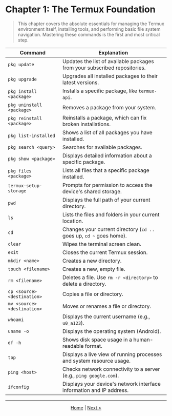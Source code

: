 # Chapter 1: The Termux Foundation

> This chapter covers the absolute essentials for managing the Termux environment itself, installing tools, and performing basic file system navigation. Mastering these commands is the first and most critical step.

| Command                       | Explanation                                                              |
| ----------------------------- | ------------------------------------------------------------------------ |
| `pkg update`                  | Updates the list of available packages from your subscribed repositories.|
| `pkg upgrade`                 | Upgrades all installed packages to their latest versions.                |
| `pkg install <package>`       | Installs a specific package, like `termux-api`.                          |
| `pkg uninstall <package>`     | Removes a package from your system.                                      |
| `pkg reinstall <package>`     | Reinstalls a package, which can fix broken installations.                |
| `pkg list-installed`          | Shows a list of all packages you have installed.                         |
| `pkg search <query>`          | Searches for available packages.                                         |
| `pkg show <package>`          | Displays detailed information about a specific package.                  |
| `pkg files <package>`         | Lists all files that a specific package installed.                       |
| `termux-setup-storage`        | Prompts for permission to access the device's shared storage.            |
| `pwd`                         | Displays the full path of your current directory.                        |
| `ls`                          | Lists the files and folders in your current location.                    |
| `cd`                          | Changes your current directory (`cd ..` goes up, `cd ~` goes home).      |
| `clear`                       | Wipes the terminal screen clean.                                         |
| `exit`                        | Closes the current Termux session.                                       |
| `mkdir <name>`                | Creates a new directory.                                                 |
| `touch <filename>`            | Creates a new, empty file.                                               |
| `rm <filename>`               | Deletes a file. Use `rm -r <directory>` to delete a directory.           |
| `cp <source> <destination>`   | Copies a file or directory.                                              |
| `mv <source> <destination>`   | Moves or renames a file or directory.                                    |
| `whoami`                      | Displays the current username (e.g., `u0_a123`).                         |
| `uname -o`                    | Displays the operating system (Android).                                 |
| `df -h`                       | Shows disk space usage in a human-readable format.                       |
| `top`                         | Displays a live view of running processes and system resource usage.     |
| `ping <host>`                 | Checks network connectivity to a server (e.g., `ping google.com`).       |
| `ifconfig`                    | Displays your device's network interface information and IP address.     |

---
<p align="center">
  <a href="./README.md">Home</a> | <a href="./chapter_02-en.md">Next ></a>
</p>
